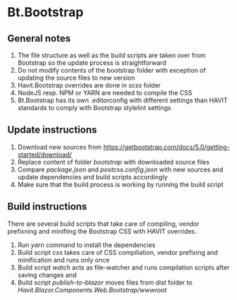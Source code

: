 # Bt.Bootstrap
## General notes
1. The file structure as well as the build scripts are taken over from Bootstrap so the update process is straightforward
2. Do not modify contents of the bootstrap folder with exception of updating the source files to new version
3. Havit.Bootstrap overrides are done in *scss* folder
4. NodeJS resp. NPM or YARN are needed to compile the CSS
5. Bt.Bootstrap has its own .editorconfig with different settings than HAVIT standards to comply with Bootstrap stylelint settings


## Update instructions
1. Download new sources from https://getbootstrap.com/docs/5.0/getting-started/download/
2. Replace content of folder *bootstrap* with downloaded source files
3. Compare *package.json* and *postcss.config.json* with new sources and update dependencies and build scripts accordingly
4. Make sure that the build process is working by running the build script

## Build instructions
There are several build scripts that take care of compiling, vendor prefixning and minifiing the Bootstrap CSS with HAVIT overrides.
1. Run *yarn* command to install the dependencies
2. Build script *css* takes care of CSS compiliation, vendor prefixing and minification and runs only once
3. Build script *watch* acts as file-watcher and runs compilation scripts after saving changes and
4. Build script *publish-to-blazor* moves files from *dist* folder to *Havit.Blazor.Components.Web.Bootstrap/wwwroot*
